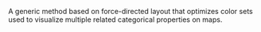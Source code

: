 A generic method based on force-directed layout that optimizes color sets used to visualize multiple related categorical properties on maps.